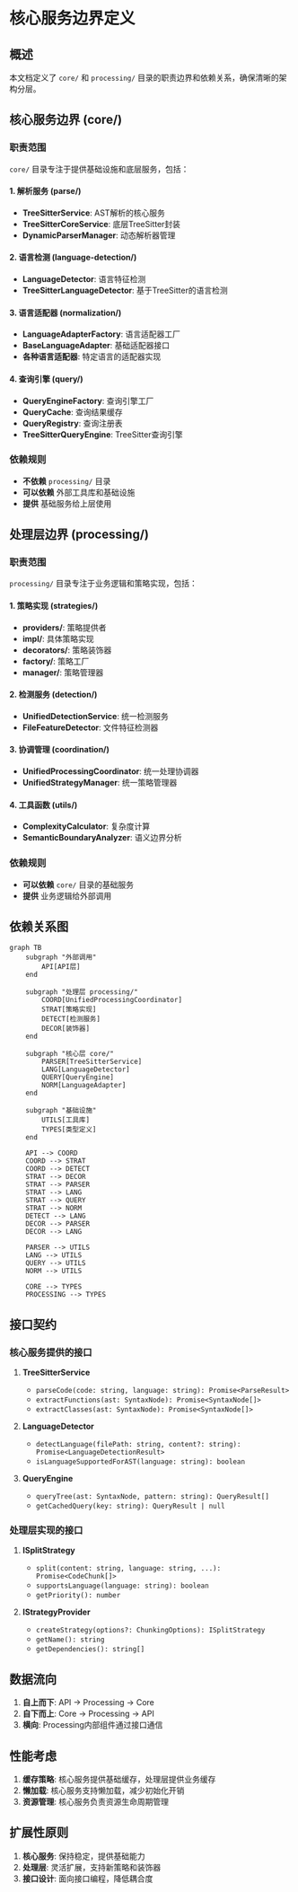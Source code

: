 # 核心服务边界定义

## 概述

本文档定义了 `core/` 和 `processing/` 目录的职责边界和依赖关系，确保清晰的架构分层。

## 核心服务边界 (core/)

### 职责范围

`core/` 目录专注于提供基础设施和底层服务，包括：

#### 1. 解析服务 (parse/)
- **TreeSitterService**: AST解析的核心服务
- **TreeSitterCoreService**: 底层TreeSitter封装
- **DynamicParserManager**: 动态解析器管理

#### 2. 语言检测 (language-detection/)
- **LanguageDetector**: 语言特征检测
- **TreeSitterLanguageDetector**: 基于TreeSitter的语言检测

#### 3. 语言适配器 (normalization/)
- **LanguageAdapterFactory**: 语言适配器工厂
- **BaseLanguageAdapter**: 基础适配器接口
- **各种语言适配器**: 特定语言的适配器实现

#### 4. 查询引擎 (query/)
- **QueryEngineFactory**: 查询引擎工厂
- **QueryCache**: 查询结果缓存
- **QueryRegistry**: 查询注册表
- **TreeSitterQueryEngine**: TreeSitter查询引擎

### 依赖规则

- **不依赖** `processing/` 目录
- **可以依赖** 外部工具库和基础设施
- **提供** 基础服务给上层使用

## 处理层边界 (processing/)

### 职责范围

`processing/` 目录专注于业务逻辑和策略实现，包括：

#### 1. 策略实现 (strategies/)
- **providers/**: 策略提供者
- **impl/**: 具体策略实现
- **decorators/**: 策略装饰器
- **factory/**: 策略工厂
- **manager/**: 策略管理器

#### 2. 检测服务 (detection/)
- **UnifiedDetectionService**: 统一检测服务
- **FileFeatureDetector**: 文件特征检测器

#### 3. 协调管理 (coordination/)
- **UnifiedProcessingCoordinator**: 统一处理协调器
- **UnifiedStrategyManager**: 统一策略管理器

#### 4. 工具函数 (utils/)
- **ComplexityCalculator**: 复杂度计算
- **SemanticBoundaryAnalyzer**: 语义边界分析

### 依赖规则

- **可以依赖** `core/` 目录的基础服务
- **提供** 业务逻辑给外部调用

## 依赖关系图

```mermaid
graph TB
    subgraph "外部调用"
        API[API层]
    end
    
    subgraph "处理层 processing/"
        COORD[UnifiedProcessingCoordinator]
        STRAT[策略实现]
        DETECT[检测服务]
        DECOR[装饰器]
    end
    
    subgraph "核心层 core/"
        PARSER[TreeSitterService]
        LANG[LanguageDetector]
        QUERY[QueryEngine]
        NORM[LanguageAdapter]
    end
    
    subgraph "基础设施"
        UTILS[工具库]
        TYPES[类型定义]
    end
    
    API --> COORD
    COORD --> STRAT
    COORD --> DETECT
    STRAT --> DECOR
    STRAT --> PARSER
    STRAT --> LANG
    STRAT --> QUERY
    STRAT --> NORM
    DETECT --> LANG
    DECOR --> PARSER
    DECOR --> LANG
    
    PARSER --> UTILS
    LANG --> UTILS
    QUERY --> UTILS
    NORM --> UTILS
    
    CORE --> TYPES
    PROCESSING --> TYPES
```

## 接口契约

### 核心服务提供的接口

1. **TreeSitterService**
   - `parseCode(code: string, language: string): Promise<ParseResult>`
   - `extractFunctions(ast: SyntaxNode): Promise<SyntaxNode[]>`
   - `extractClasses(ast: SyntaxNode): Promise<SyntaxNode[]>`

2. **LanguageDetector**
   - `detectLanguage(filePath: string, content?: string): Promise<LanguageDetectionResult>`
   - `isLanguageSupportedForAST(language: string): boolean`

3. **QueryEngine**
   - `queryTree(ast: SyntaxNode, pattern: string): QueryResult[]`
   - `getCachedQuery(key: string): QueryResult | null`

### 处理层实现的接口

1. **ISplitStrategy**
   - `split(content: string, language: string, ...): Promise<CodeChunk[]>`
   - `supportsLanguage(language: string): boolean`
   - `getPriority(): number`

2. **IStrategyProvider**
   - `createStrategy(options?: ChunkingOptions): ISplitStrategy`
   - `getName(): string`
   - `getDependencies(): string[]`

## 数据流向

1. **自上而下**: API → Processing → Core
2. **自下而上**: Core → Processing → API
3. **横向**: Processing内部组件通过接口通信

## 性能考虑

1. **缓存策略**: 核心服务提供基础缓存，处理层提供业务缓存
2. **懒加载**: 核心服务支持懒加载，减少初始化开销
3. **资源管理**: 核心服务负责资源生命周期管理

## 扩展性原则

1. **核心服务**: 保持稳定，提供基础能力
2. **处理层**: 灵活扩展，支持新策略和装饰器
3. **接口设计**: 面向接口编程，降低耦合度